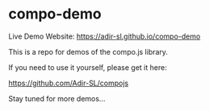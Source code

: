 # compo-demo

Live Demo Website:
https://adir-sl.github.io/compo-demo

This is a repo for demos of the compo.js library.

If you need to use it yourself, please get it here:

https://github.com/Adir-SL/compojs

Stay tuned for more demos...